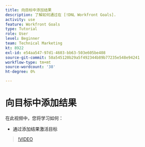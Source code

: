 ```yaml
---
title: 向目标中添加结果
description: 了解如何通过在 [!DNL Workfront Goals].
activity: use
feature: Workfront Goals
type: Tutorial
role: User
level: Beginner
team: Technical Marketing
kt: 8922
exl-id: e54aa547-97d1-4603-bb63-503e605be408
source-git-commit: 58a545120b29a5f492344b89b77235e548e94241
workflow-type: tm+mt
source-wordcount: '38'
ht-degree: 0%

---
```


# 向目标中添加结果

在此视频中，您将学习如何：

* 通过添加结果激活目标

>[!VIDEO](https://video.tv.adobe.com/v/335194/?quality=12)

